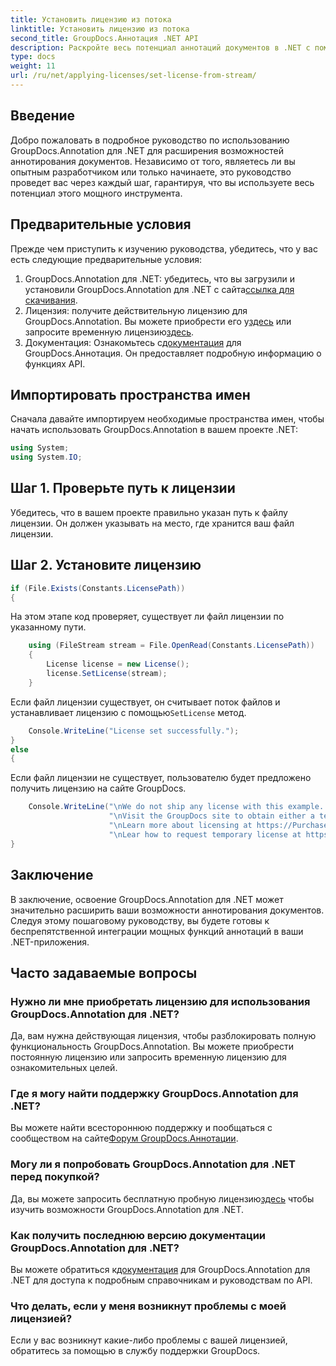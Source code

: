 ```yaml
---
title: Установить лицензию из потока
linktitle: Установить лицензию из потока
second_title: GroupDocs.Аннотация .NET API
description: Раскройте весь потенциал аннотаций документов в .NET с помощью GroupDocs.Annotation. Следуйте нашему пошаговому руководству для бесшовной интеграции.
type: docs
weight: 11
url: /ru/net/applying-licenses/set-license-from-stream/
---
```

## Введение
Добро пожаловать в подробное руководство по использованию GroupDocs.Annotation для .NET для расширения возможностей аннотирования документов. Независимо от того, являетесь ли вы опытным разработчиком или только начинаете, это руководство проведет вас через каждый шаг, гарантируя, что вы используете весь потенциал этого мощного инструмента.
## Предварительные условия
Прежде чем приступить к изучению руководства, убедитесь, что у вас есть следующие предварительные условия:
1.  GroupDocs.Annotation для .NET: убедитесь, что вы загрузили и установили GroupDocs.Annotation для .NET с сайта[ссылка для скачивания](https://releases.groupdocs.com/annotation/net/).
2.  Лицензия: получите действительную лицензию для GroupDocs.Annotation. Вы можете приобрести его у[здесь](https://purchase.groupdocs.com/buy) или запросите временную лицензию[здесь](https://purchase.groupdocs.com/temporary-license/).
3.  Документация: Ознакомьтесь с[документация](https://reference.groupdocs.com/annotation/net/) для GroupDocs.Аннотация. Он предоставляет подробную информацию о функциях API.

## Импортировать пространства имен
Сначала давайте импортируем необходимые пространства имен, чтобы начать использовать GroupDocs.Annotation в вашем проекте .NET:
```csharp
using System;
using System.IO;
```

## Шаг 1. Проверьте путь к лицензии
Убедитесь, что в вашем проекте правильно указан путь к файлу лицензии. Он должен указывать на место, где хранится ваш файл лицензии.
## Шаг 2. Установите лицензию
```csharp
if (File.Exists(Constants.LicensePath))
{
```
На этом этапе код проверяет, существует ли файл лицензии по указанному пути.
```csharp
    using (FileStream stream = File.OpenRead(Constants.LicensePath))
    {
        License license = new License();
        license.SetLicense(stream);
    }
```
 Если файл лицензии существует, он считывает поток файлов и устанавливает лицензию с помощью`SetLicense` метод.
```csharp
    Console.WriteLine("License set successfully.");
}
else
{
```
Если файл лицензии не существует, пользователю будет предложено получить лицензию на сайте GroupDocs.
```csharp
    Console.WriteLine("\nWe do not ship any license with this example. " +
                      "\nVisit the GroupDocs site to obtain either a temporary or permanent license. " +
                      "\nLearn more about licensing at https://Purchase.groupdocs.com/faqs/licensing. " +
                      "\nLear how to request temporary license at https://Purchase.groupdocs.com/temporary-license.");
}
```

## Заключение
В заключение, освоение GroupDocs.Annotation для .NET может значительно расширить ваши возможности аннотирования документов. Следуя этому пошаговому руководству, вы будете готовы к беспрепятственной интеграции мощных функций аннотаций в ваши .NET-приложения.
## Часто задаваемые вопросы
### Нужно ли мне приобретать лицензию для использования GroupDocs.Annotation для .NET?
Да, вам нужна действующая лицензия, чтобы разблокировать полную функциональность GroupDocs.Annotation. Вы можете приобрести постоянную лицензию или запросить временную лицензию для ознакомительных целей.
### Где я могу найти поддержку GroupDocs.Annotation для .NET?
 Вы можете найти всестороннюю поддержку и пообщаться с сообществом на сайте[Форум GroupDocs.Аннотации](https://forum.groupdocs.com/c/annotation/10).
### Могу ли я попробовать GroupDocs.Annotation для .NET перед покупкой?
 Да, вы можете запросить бесплатную пробную лицензию[здесь](https://releases.groupdocs.com/) чтобы изучить возможности GroupDocs.Annotation для .NET.
### Как получить последнюю версию документации GroupDocs.Annotation для .NET?
 Вы можете обратиться к[документация](https://reference.groupdocs.com/annotation/net/) для GroupDocs.Annotation для .NET для доступа к подробным справочникам и руководствам по API.
### Что делать, если у меня возникнут проблемы с моей лицензией?
Если у вас возникнут какие-либо проблемы с вашей лицензией, обратитесь за помощью в службу поддержки GroupDocs.